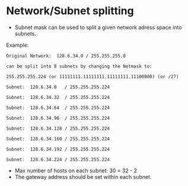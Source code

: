 # Network\/Subnet splitting

* Subnet mask can be used to split a given network adress space into subnets. 

Example:

```text
Original Network:  128.6.34.0 / 255.255.255.0   

can be split into 8 subnets by changing the Netmask to: 

255.255.255.224 (or 11111111.11111111.11111111.11100000) (or /27)                                         

Subnet:  128.6.34.0   / 255.255.255.224

Subnet:  128.6.34.32  / 255.255.255.224

Subnet:  128.6.34.64  / 255.255.255.224

Subnet:  128.6.34.96  / 255.255.255.224

Subnet:  128.6.34.128 / 255.255.255.224

Subnet:  128.6.34.160 / 255.255.255.224

Subnet:  128.6.34.192 / 255.255.255.224

Subnet:  128.6.34.224 / 255.255.255.224
```

* Max number of hosts on each subnet: 30 = 32 - 2
* The gateway address should be set within each subnet. 

